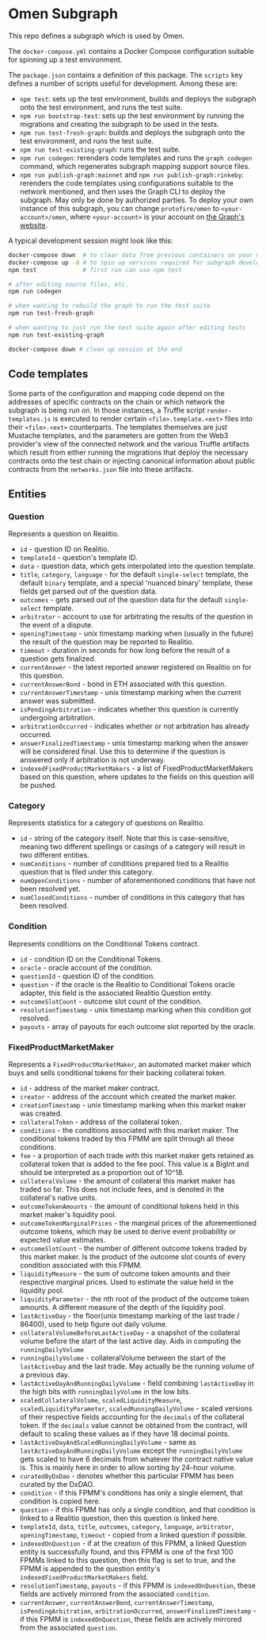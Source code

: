 # Omen Subgraph

This repo defines a subgraph which is used by Omen.

The `docker-compose.yml` contains a Docker Compose configuration suitable for spinning up a test environment.

The `package.json` contains a definition of this package. The `scripts` key defines a number of scripts useful for development. Among these are:

* `npm test`: sets up the test environment, builds and deploys the subgraph onto the test environment, and runs the test suite.
* `npm run bootstrap-test`: sets up the test environment by running the migrations and creating the subgraph to be used in the tests.
* `npm run test-fresh-graph`: builds and deploys the subgraph onto the test environment, and runs the test suite.
* `npm run test-existing-graph`: runs the test suite.
* `npm run codegen`: rerenders code templates and runs the `graph codegen` command, which regenerates subgraph mapping support source files.
* `npm run publish-graph:mainnet` and `npm run publish-graph:rinkeby`: rerenders the code templates using configurations suitable to the network mentioned, and then uses the Graph CLI to deploy the subgraph. May only be done by authorized parties. To deploy your own instance of this subgraph, you can change `protofire/omen` to `<your-account>/omen`, where `<your-account>` is your account on [the Graph's website](thegraph.com).

A typical development session might look like this:

```bash
docker-compose down  # to clear data from previous containers on your machine
docker-compose up -d # to spin up services required for subgraph development
npm test             # first run can use npm test

# after editing source files, etc.
npm run codegen

# when wanting to rebuild the graph to run the test suite
npm run test-fresh-graph

# when wanting to just run the test suite again after editing tests
npm run test-existing-graph

docker-compose down # clean up session at the end
```

## Code templates

Some parts of the configuration and mapping code depend on the addresses of specific contracts on the chain or which network the subgraph is being run on. In those instances, a Truffle script `render-templates.js` is executed to render certain `<file>.template.<ext>` files into their `<file>.<ext>` counterparts. The templates themselves are just Mustache templates, and the parameters are gotten from the Web3 provider's view of the connected network and the various Truffle artifacts which result from either running the migrations that deploy the necessary contracts onto the test chain or injecting canonical information about public contracts from the `networks.json` file into these artifacts.

## Entities

### Question

Represents a question on Realitio.

* `id` - question ID on Realitio.
* `templateId` - question's template ID.
* `data` - question data, which gets interpolated into the question template.
* `title`, `category`, `language` - for the default `single-select` template, the default `binary` template, and a special 'nuanced binary' template, these fields get parsed out of the question data.
* `outcomes` - gets parsed out of the question data for the default `single-select` template.
* `arbitrator` - account to use for arbitrating the results of the question in the event of a dispute.
* `openingTimestamp` - unix timestamp marking when (usually in the future) the result of the question may be reported to Realitio.
* `timeout` - duration in seconds for how long before the result of a question gets finalized.
* `currentAnswer` - the latest reported answer registered on Realitio on for this question.
* `currentAnswerBond` - bond in ETH associated with this question.
* `currentAnswerTimestamp` - unix timestamp marking when the current answer was submitted.
* `isPendingArbitration` - indicates whether this question is currently undergoing arbitration.
* `arbitrationOccurred` - indicates whether or not arbitration has already occurred.
* `answerFinalizedTimestamp` - unix timestamp marking when the answer will be considered final. Use this to determine if the question is answered only if arbitration is not underway.
* `indexedFixedProductMarketMakers` - a list of FixedProductMarketMakers based on this question, where updates to the fields on this question will be pushed.

### Category

Represents statistics for a category of questions on Realitio.

* `id` - string of the category itself. Note that this is case-sensitive, meaning two different spellings or casings of a category will result in two different entities.
* `numConditions` - number of conditions prepared tied to a Realitio question that is filed under this category.
* `numOpenConditions` - number of aforementioned conditions that have not been resolved yet.
* `numClosedConditions` - number of conditions in this category that has been resolved.

### Condition

Represents conditions on the Conditional Tokens contract.

* `id` - condition ID on the Conditional Tokens.
* `oracle` - oracle account of the condition.
* `questionId` - question ID of the condition.
* `question` - if the oracle is the Realitio to Conditional Tokens oracle adapter, this field is the associated Realitio Question entity.
* `outcomeSlotCount` - outcome slot count of the condition.
* `resolutionTimestamp` - unix timestamp marking when this condition got resolved.
* `payouts` - array of payouts for each outcome slot reported by the oracle.

### FixedProductMarketMaker

Represents a `FixedProductMarketMaker`, an automated market maker which buys and sells conditional tokens for their backing collateral token.

* `id` - address of the market maker contract.
* `creator` - address of the account which created the market maker.
* `creationTimestamp` - unix timestamp marking when this market maker was created.
* `collateralToken` - address of the collateral token.
* `conditions` - the conditions associated with this market maker. The conditional tokens traded by this FPMM are split through all these conditions.
* `fee` - a proportion of each trade with this market maker gets retained as collateral token that is added to the fee pool. This value is a BigInt and should be interpreted as a proportion out of 10^18.
* `collateralVolume` - the amount of collateral this market maker has traded so far. This does not include fees, and is denoted in the collateral's native units.
* `outcomeTokenAmounts` - the amount of conditional tokens held in this market maker's liquidity pool.
* `outcomeTokenMarginalPrices` - the marginal prices of the aforementioned outcome tokens, which may be used to derive event probability or expected value estimates.
* `outcomeSlotCount` - the number of different outcome tokens traded by this market maker. Is the product of the outcome slot counts of every condition associated with this FPMM.
* `liquidityMeasure` - the sum of outcome token amounts and their respective marginal prices. Used to estimate the value held in the liquidity pool.
* `liquidityParameter` - the nth root of the product of the outcome token amounts. A different measure of the depth of the liquidity pool.
* `lastActiveDay` - the floor(unix timestamp marking of the last trade / 86400), used to help figure out daily volume.
* `collateralVolumeBeforeLastActiveDay` - a snapshot of the collateral volume before the start of the last active day. Aids in computing the `runningDailyVolume`
* `runningDailyVolume` - collateralVolume between the start of the `lastActiveDay` and the last trade. May actually be the running volume of a previous day.
* `lastActiveDayAndRunningDailyVolume` - field combining `lastActiveDay` in the high bits with `runningDailyVolume` in the low bits.
* `scaledCollateralVolume`, `scaledLiquidityMeasure`, `scaledLiquidityParameter`, `scaledRunningDailyVolume` - scaled versions of their respective fields accounting for the `decimals` of the collateral token. If the `decimals` value cannot be obtained from the contract, will default to scaling these values as if they have 18 decimal points.
* `lastActiveDayAndScaledRunningDailyVolume` - same as `lastActiveDayAndRunningDailyVolume` except the `runningDailyVolume` gets scaled to have 6 decimals from whatever the contract native value is. This is mainly here in order to allow sorting by 24-hour volume.
* `curatedByDxDao` - denotes whether this particular FPMM has been curated by the DxDAO.
* `condition` - if this FPMM's conditions has only a single element, that condition is copied here.
* `question` - if this FPMM has only a single condition, and that condition is linked to a Realitio question, then this question is linked here.
* `templateId`, `data`, `title`, `outcomes`, `category`, `language`, `arbitrator`, `openingTimestamp`, `timeout` - copied from a linked question if possible.
* `indexedOnQuestion` - if at the creation of this FPMM, a linked Question entity is successfully found, and this FPMM is one of the first 100 FPMMs linked to this question, then this flag is set to true, and the FPMM is appended to the question entity's `indexedFixedProductMarketMakers` field.
* `resolutionTimestamp`, `payouts` - if this FPMM is `indexedOnQuestion`, these fields are actively mirrored from the associated `condition`.
* `currentAnswer`, `currentAnswerBond`, `currentAnswerTimestamp`, `isPendingArbitration`, `arbitrationOccurred`, `answerFinalizedTimestamp` - if this FPMM is `indexedOnQuestion`, these fields are actively mirrored from the associated `question`.

